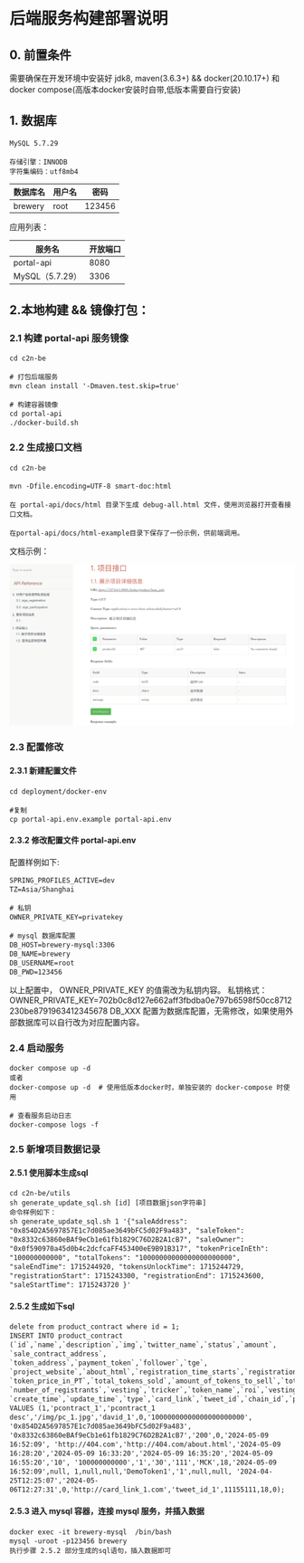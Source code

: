 # 后端服务构建部署说明
## 0. 前置条件

需要确保在开发环境中安装好 jdk8, maven(3.6.3+) && docker(20.10.17+) 和 docker compose(高版本docker安装时自带,低版本需要自行安装)

## 1. 数据库

    MySQL 5.7.29

    存储引擎：INNODB
    字符集编码：utf8mb4


| 数据库名    | 用户名  | 密码   |
|---------|------| ------ |
| brewery | root | 123456 |



应用列表：

| 服务名           | 开放端口 |
|---------------|------|
| portal-api    | 8080 |
| MySQL（5.7.29） | 3306 |



## 2.本地构建 && 镜像打包：

### 2.1 构建 portal-api 服务镜像
    
    cd c2n-be

    # 打包后端服务
    mvn clean install '-Dmaven.test.skip=true'

    # 构建容器镜像
    cd portal-api
    ./docker-build.sh

### 2.2 生成接口文档

    cd c2n-be

    mvn -Dfile.encoding=UTF-8 smart-doc:html

    在 portal-api/docs/html 目录下生成 debug-all.html 文件，使用浏览器打开查看接口文档。
    
    在portal-api/docs/html-example目录下保存了一份示例，供前端调用。
    

文档示例：

![smart-doc-1.png](smart-doc-1.png)



### 2.3 配置修改

#### 2.3.1 新建配置文件    

    cd deployment/docker-env
    
    #复制
    cp portal-api.env.example portal-api.env

#### 2.3.2 修改配置文件 portal-api.env

配置样例如下:
```shell
SPRING_PROFILES_ACTIVE=dev
TZ=Asia/Shanghai

# 私钥
OWNER_PRIVATE_KEY=privatekey

# mysql 数据库配置
DB_HOST=brewery-mysql:3306
DB_NAME=brewery
DB_USERNAME=root
DB_PWD=123456

```

以上配置中，
OWNER_PRIVATE_KEY 的值需改为私钥内容。
私钥格式：OWNER_PRIVATE_KEY=702b0c8d127e662aff3fbdba0e797b6598f50cc8712230be8791963412345678
DB_XXX 配置为数据库配置，无需修改，如果使用外部数据库可以自行改为对应配置内容。



### 2.4 启动服务

    docker compose up -d 
    或者
    docker-compose up -d  # 使用低版本docker时，单独安装的 docker-compose 时使用

    # 查看服务启动日志
    docker-compose logs -f

    
### 2.5 新增项目数据记录

#### 2.5.1 使用脚本生成sql

    cd c2n-be/utils
    sh generate_update_sql.sh [id] [项目数据json字符串]
    命令样例如下：
    sh generate_update_sql.sh 1 '{"saleAddress": "0x854D2A5697857E1c7d085ae3649bFC5d02F9a483", "saleToken": "0x8332c63860eBAf9eCb1e61fb1829C76D2B2A1cB7", "saleOwner": "0x0f590970a45d0b4c2dcfcaFF453400eE9B91B317", "tokenPriceInEth": "100000000000", "totalTokens": "10000000000000000000000", "saleEndTime": 1715244920, "tokensUnlockTime": 1715244729, "registrationStart": 1715243300, "registrationEnd": 1715243600, "saleStartTime": 1715243720 }'

#### 2.5.2 生成如下sql

    delete from product_contract where id = 1;
    INSERT INTO product_contract (`id`,`name`,`description`,`img`,`twitter_name`,`status`,`amount`, `sale_contract_address`, `token_address`,`payment_token`,`follower`,`tge`, `project_website`,`about_html`,`registration_time_starts`,`registration_time_ends`,`sale_start`,`sale_end`,`max_participation`, `token_price_in_PT`,`total_tokens_sold`,`amount_of_tokens_to_sell`,`total_raised`,`symbol`,`decimals`,`unlock_time`,`medias`, `number_of_registrants`,`vesting`,`tricker`,`token_name`,`roi`,`vesting_portions_unlock_time`,`vesting_percent_per_portion`, `create_time`,`update_time`,`type`,`card_link`,`tweet_id`,`chain_id`,`payment_token_decimals`,`current_price`) VALUES (1,'pcontract_1','pcontract_1 desc','/img/pc_1.jpg','david_1',0,'10000000000000000000000', '0x854D2A5697857E1c7d085ae3649bFC5d02F9a483', '0x8332c63860eBAf9eCb1e61fb1829C76D2B2A1cB7','200',0,'2024-05-09 16:52:09', 'http://404.com','http://404.com/about.html','2024-05-09 16:28:20','2024-05-09 16:33:20','2024-05-09 16:35:20','2024-05-09 16:55:20','10', '100000000000','1','30','111','MCK',18,'2024-05-09 16:52:09',null, 1,null,null,'DemoToken1','1',null,null, '2024-04-25T12:25:07','2024-05-06T12:27:31',0,'http://card_link_1.com','tweet_id_1',11155111,18,0);

#### 2.5.3  进入 mysql 容器，连接 mysql 服务，并插入数据

    docker exec -it brewery-mysql  /bin/bash
    mysql -uroot -p123456 brewery
    执行步骤 2.5.2 部分生成的sql语句，插入数据即可

